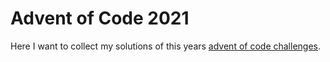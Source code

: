 # Advent of Code 2021

Here I want to collect my solutions of this years [advent of code challenges](https://adventofcode.com/2021).
